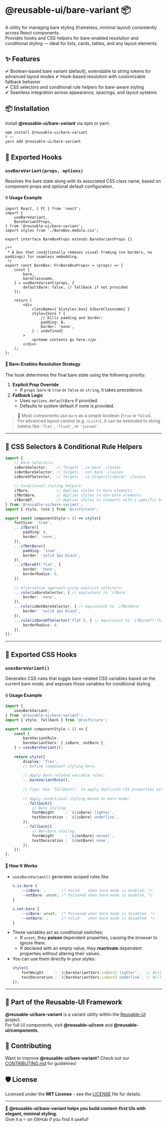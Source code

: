 # @reusable-ui/bare-variant 📦  

A utility for managing bare styling (frameless, minimal layout) consistently across React components.  
Provides hooks and CSS helpers for bare-enabled resolution and conditional styling — ideal for lists, cards, tables, and any layout elements.

## ✨ Features
✔ Boolean-based bare variant (default), extendable to string tokens for advanced layout modes
✔ Hook-based resolution with customizable fallback behavior  
✔ CSS selectors and conditional rule helpers for bare-aware styling  
✔ Seamless integration across appearance, spacings, and layout systems

## 📦 Installation
Install **@reusable-ui/bare-variant** via npm or yarn:

```sh
npm install @reusable-ui/bare-variant
# or
yarn add @reusable-ui/bare-variant
```

## 🧩 Exported Hooks

### `useBareVariant(props, options)`

Resolves the bare state along with its associated CSS class name, based on component props and optional default configuration.

#### 💡 Usage Example

```tsx
import React, { FC } from 'react';
import {
    useBareVariant,
    BareVariantProps,
} from '@reusable-ui/bare-variant';
import styles from './BareBox.module.css';

export interface BareBoxProps extends BareVariantProps {}

/**
 * A box that conditionally removes visual framing (no borders, no paddings) for seamless embedding.
 */
export const BareBox: FC<BareBoxProps> = (props) => {
    const {
        bare,
        bareClassname,
    } = useBareVariant(props, {
        defaultBare: false, // fallback if not provided
    });
    
    return (
        <div
            className={`${styles.box} ${bareClassname}`}
            style={bare ? {
                // Kills padding and border:
                padding: 0,
                border: 'none',
            } : undefined}
        >
            <p>Some contents go here.</p>
        </div>
    );
};
```

#### 🧠 Bare-Enables Resolution Strategy

The hook determines the final bare state using the following priority:
1. **Explicit Prop Override**  
   - If `props.bare` is `true` or `false` or `string`, it takes precedence.
2. **Fallback Logic**  
   - Uses `options.defaultBare` if provided.
   - Defaults to system default if none is provided.

> 🔧 Most components use `bare` as a simple boolean (`true` or `false`).  
> For advanced layout control (e.g. `<List>`), it can be extended to string tokens like `'flat'`, `'flush'`, or `'joined'`.

---

## 🎨 CSS Selectors & Conditional Rule Helpers

```ts
import {
    // Bare Selectors:
    isBareSelector,    // Targets `.is-bare` classes
    isNotBareSelector, // Targets `.not-bare` classes
    isBareOfSelector,  // Targets `.is-${specificBare}` classes
    
    // Conditional styling helpers:
    ifBare,            // Applies styles to bare elements
    ifNotBare,         // Applies styles to non-bare elements
    ifBareOf,          // Applies styles to elements with a specific bare mode
} from '@reusable-ui/bare-variant';
import { style, rule } from '@cssfn/core';

export const componentStyle = () => style({
    fontSize: '1rem',
    ...ifBare({
        padding: 0,
        border: 'none',
    }),
    ...ifNotBare({
        padding: '1rem',
        border: 'solid 1px black',
    }),
    ...ifBareOf('flat', {
        border: 'none',
        borderRadius: 0,
    }),
    
    // Alternative approach using explicit selectors:
    ...rule(isBareSelector, { // equivalent to `ifBare`
        border: 'none',
    }),
    ...rule(isNotBareSelector, { // equivalent to `ifNotBare`
        border: 'solid 1px black',
    }),
    ...rule(isBareOfSelector('flat'), { // equivalent to `ifBareOf('flat')`
        borderRadius: 0,
    }),
});
```

---

## 🧩 Exported CSS Hooks

### `usesBareVariant()`

Generates CSS rules that toggle bare-related CSS variables based on the current bare mode, and exposes those variables for conditional styling.

#### 💡 Usage Example

```ts
import {
    usesBareVariant,
} from '@reusable-ui/bare-variant';
import { style, fallback } from '@cssfn/core';

export const componentStyle = () => {
    const {
        bareVariantRule,
        bareVariantVars: { isBare, notBare },
    } = usesBareVariant();
    
    return style({
        display: 'flex',
        // Define component styling here.
        
        // Apply bare-related variable rules:
        ...bareVariantRule(),
        
        // Tips: Use `fallback()` to apply duplicate CSS properties without overriding — ensures all declarations are preserved:
        
        // Apply conditional styling based on bare mode:
        ...fallback({
            // Bare styling:
            fontWeight     : `${isBare} lighter`,
            textDecoration : `${isBare} underline`,
        }),
        ...fallback({
            // Non-bare styling:
            fontWeight     : `${notBare} normal`,
            textDecoration : `${notBare} none`,
        }),
    });
};
```

#### 🧠 How It Works

- `usesBareVariant()` generates scoped rules like:
    ```css
    &.is-bare {
        --isBare: ;       /* Valid    when bare mode is enabled. */
        --notBare: unset; /* Poisoned when bare mode is enabled. */
    }
    
    &.not-bare {
        --isBare: unset;  /* Poisoned when bare mode is disabled. */
        --notBare: ;      /* Valid    when bare mode is disabled. */
    }
    ```
- These variables act as conditional switches:
    - If `unset`, they **poison** dependent properties, causing the browser to ignore them.
    - If declared with an empty value, they **reactivate** dependent properties without altering their values.
- You can use them directly in your styles:
    ```ts
    style({
        fontWeight     : `${bareVariantVars.isBare} lighter`,   // Will be rendered to: `font-weight: var(--isBare) lighter;`       (becomes valid only when in bare mode)
        textDecoration : `${bareVariantVars.isBare} underline`, // Will be rendered to: `text-decoration: var(--isBare) underline;` (becomes valid only when in bare mode)
    });
    ```

---

## 📖 Part of the Reusable-UI Framework  
**@reusable-ui/bare-variant** is a variant utility within the [Reusable-UI](https://github.com/reusable-ui/reusable-ui-monorepo) project.  
For full UI components, visit **@reusable-ui/core** and **@reusable-ui/components**.

## 🤝 Contributing  
Want to improve **@reusable-ui/bare-variant**? Check out our [CONTRIBUTING.md](./CONTRIBUTING.md) for guidelines!  

## 🛡️ License  
Licensed under the **MIT License** – see the [LICENSE](./LICENSE) file for details.  

---

🚀 **@reusable-ui/bare-variant helps you build content-first UIs with elegant, minimal styling.**  
Give it a ⭐ on GitHub if you find it useful!  
